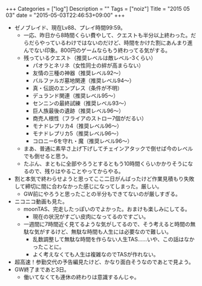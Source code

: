 +++
Categories = ["log"]
Description = ""
Tags = ["noiz"]
Title = "2015 05 03"
date = "2015-05-03T22:46:53+09:00"
+++

* ゼノブレイド、現在Lv88、プレイ時間99:59。
	* 一応、昨日から8時間くらい費やして、クエストも半分以上終わった。だらだらやっているわけではないのだけど、時間をかけた割にあんまり進んでない印象。800円のゲームならもう終わってる気がする。
	* 残っているクエスト（推奨レベルは敵レベル-3くらい）
		* パオラとネリネ（女性同士の絆が高まらない）
		* 友情の三種の神器（推奨レベル92〜）
		* バルファルガ墓地関連（推奨レベル94〜）
		* 真・伝説のエンプレス（条件が不明）
		* デュランド関連（推奨レベル95〜）
		* センニンの最終試練（推奨レベル93〜）
		* 巨人族最後の遺跡（推奨レベル96〜）
		* 商売人根性（フライアのストロー7個がだるい）
		* モナドレプリカ4（推奨レベル96〜）
		* モナドレプリカ5（推奨レベル96〜）
		* コロニー6を守れ・魔（推奨レベル96〜）
	* まあ、普通に素早さ上げ下げしてチェインアタックで倒せば今のレベルでも倒せると思う。
	* たぶん、まともに全部やろうとするともう10時間くらいかかりそうになるので、残りはやることやってからやる。
* 割と本気で終わらせようと思ってここ二日がんばったけど作業見積もり失敗して締切に間に合わなかった感じになってしまった。厳しい。
	* GW前にやろうと思ったことの半分もできてないのが厳しすぎる。
* ニコニコ動画も見た。
	* moonTAS、完走したっぽいのでよかった。おまけも楽しみにしてる。
		* 現在の状況がすごい皮肉になってるのですごい。
	* 一週間に7時間近く見てるような気がしてるので、そう考えると時間の無駄な気がするけど、無駄な時間も人生には必要なので難しい。
		* 乱数調整して無駄な時間を作らない人生TAS……いや、この話はなかったことに。
		* よく考えなくても人生は複雑なのでTASが作れない。
* 超高速！参勤交代の予告編見たけど、かなり面白そうなのであとで見よう。
* GW終了まであと3日。
	* 働いてなくても連休の終わりは意識するんじゃ。
